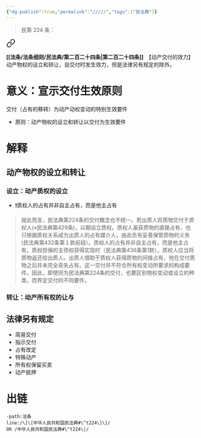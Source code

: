 ```yaml
---
{"dg-publish":true,"permalink":"/////","tags":["民法典"]}
---
```


>民第 224 条：
<div class="transclusion internal-embed is-loaded"><a class="markdown-embed-link" href="/////#t224" aria-label="Open link"><svg xmlns="http://www.w3.org/2000/svg" width="24" height="24" viewBox="0 0 24 24" fill="none" stroke="currentColor" stroke-width="2" stroke-linecap="round" stroke-linejoin="round" class="svg-icon lucide-link"><path d="M10 13a5 5 0 0 0 7.54.54l3-3a5 5 0 0 0-7.07-7.07l-1.72 1.71"></path><path d="M14 11a5 5 0 0 0-7.54-.54l-3 3a5 5 0 0 0 7.07 7.07l1.71-1.71"></path></svg></a><div class="markdown-embed">



**[[法条/法条细则/民法典/第二百二十四条\|第二百二十四条]]**　【动产交付的效力】动产物权的设立和转让，自交付时发生效力，但是法律另有规定的除外。 

</div></div>

# 意义：宣示交付生效原则
交付（占有的移转）为动产动权变动的特别生效要件
- 原则：动产物权的设立和转让以交付为生效要件
# 解释
## 动产物权的设立和转让
### 设立：动产质权的设立
- ❗质权人的占有并非自主占有，而是他主占有
>就此而言，民法典第224条的交付概念也不统一。若出质人将质物交付于质权人(«民法典第429条)，以期设立质权。质权人虽获质物的直接占有，也只根据质权关系成为出质人的占有媒介人，由此负有妥善保管质物的义务(民法典第432条第１款前段）。质权人的占有并非自主占有，而是他主占有，质权担保的主债权获得实现时（民法典第436条第1款），质权人应当将质物返还给出质人。出质人借助于质权人获得质物的间接占有，他在交付质物之后并未完全丧失占有。这一交付并不符合所有权变动所要求的构成要件。因此，即使同为民法典第224条的交付，也要区别物权变动或设立的种类，而界定交付的不同要件。
### 转让：动产所有权的让与
## 法律另有规定
- 简易交付
- 指示交付
- 占有改定
- 特殊动产
- 所有权保留买卖
- 动产抵押
# 出链
```query
-path:法条
line:/\[\[中华人民共和国民法典#\^t224\]\]/
OR /中华人民共和国民法典#\^t224\|/
```

